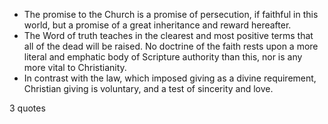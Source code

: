  - The promise to the Church is a promise of persecution, if faithful in this world, but a promise of a great inheritance and reward hereafter.
 - The Word of truth teaches in the clearest and most positive terms that all of the dead will be raised. No doctrine of the faith rests upon a more literal and emphatic body of Scripture authority than this, nor is any more vital to Christianity.
 - In contrast with the law, which imposed giving as a divine requirement, Christian giving is voluntary, and a test of sincerity and love.

3 quotes